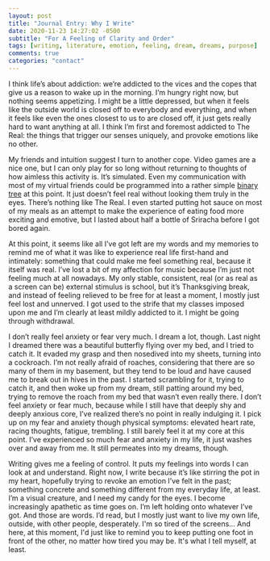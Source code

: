 ```yaml
---
layout: post
title: "Journal Entry: Why I Write"
date: 2020-11-23 14:27:02 -0500
subtitle: "For A Feeling of Clarity and Order"
tags: [writing, literature, emotion, feeling, dream, dreams, purpose]
comments: true
categories: "contact"
---
```

I think life’s about addiction: we’re addicted to the vices and the copes that give us a reason to wake up in the morning. I’m hungry right now, but nothing seems appetizing. I might be a little depressed, but when it feels like the outside world is closed off to everybody and everything, and when it feels like even the ones closest to us to are closed off, it just gets really hard to want anything at all. I think I’m first and foremost addicted to The Real: the things that trigger our senses uniquely, and provoke emotions like no other.<!-- more -->

My friends and intuition suggest I turn to another cope. Video games are a nice one, but I can only play for so long without returning to thoughts of how aimless this activity is. It’s simulated. Even my communication with most of my virtual friends could be programmed into a rather simple <a href="https://en.wikipedia.org/wiki/Binary_tree" target="_blank">binary tree</a> at this point. It just doesn’t feel real without looking them truly in the eyes. There’s nothing like The Real. I even started putting hot sauce on most of my meals as an attempt to make the experience of eating food more exciting and emotive, but I lasted about half a bottle of Sriracha before I got bored again.

At this point, it seems like all I’ve got left are my words and my memories to remind me of what it was like to experience real life first-hand and intimately: something that could make me feel something real, because it itself was real. I’ve lost a bit of my affection for music because I’m just not feeling much at all nowadays. My only stable, consistent, real (or as real as a screen can be) external stimulus is school, but it’s Thanksgiving break, and instead of feeling relieved to be free for at least a moment, I mostly just feel lost and unnerved. I got used to the strife that my classes imposed upon me and I’m clearly at least mildly addicted to it. I might be going through withdrawal.

I don’t really feel anxiety or fear very much. I dream a lot, though. Last night I dreamed there was a beautiful butterfly flying over my bed, and I tried to catch it. It evaded my grasp and then nosedived into my sheets, turning into a cockroach. I’m not really afraid of roaches, considering that there are so many of them in my basement, but they tend to be loud and have caused me to break out in hives in the past. I started scrambling for it, trying to catch it, and then woke up from my dream, still patting around my bed, trying to remove the roach from my bed that wasn’t even really there. I don’t feel anxiety or fear much, because while I still have that deeply shy and deeply anxious core, I’ve realized there’s no point in really indulging it. I pick up on my fear and anxiety though physical symptoms: elevated heart rate, racing thoughts, fatigue, trembling. I still barely feel it at my core at this point. I’ve experienced so much fear and anxiety in my life, it just washes over and away from me. It still permeates into my dreams, though.

Writing gives me a feeling of control. It puts my feelings into words I can look at and understand. Right now, I write because it’s like stirring the pot in my heart, hopefully trying to revoke an emotion I’ve felt in the past; something concrete and something different from my everyday life, at least. I’m a visual creature, and I need my candy for the eyes. I become increasingly apathetic as time goes on. I’m left holding onto whatever I’ve got. And those are words. I’d read, but I mostly just want to live my own life, outside, with other people, desperately. I'm so tired of the screens... And here, at this moment, I'd just like to remind you to keep putting one foot in front of the other, no matter how tired you may be. It's what I tell myself, at least.
